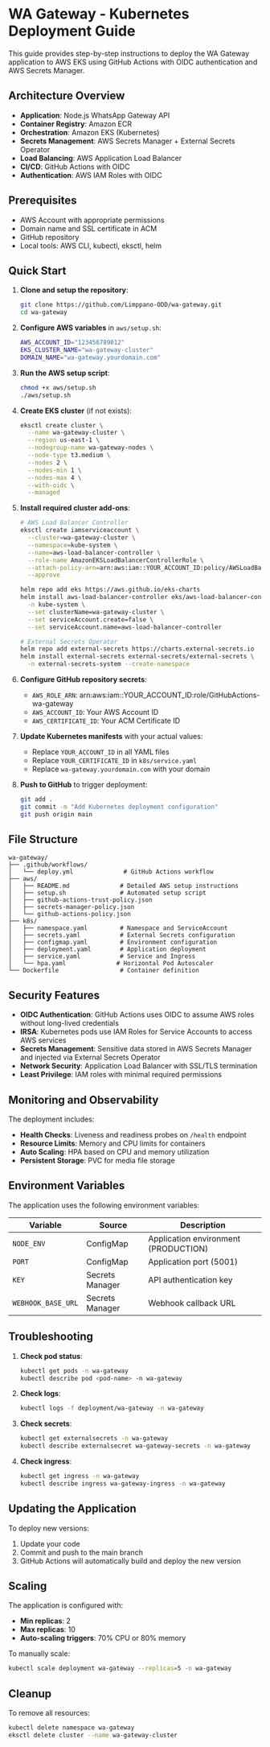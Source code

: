 # WA Gateway - Kubernetes Deployment Guide

This guide provides step-by-step instructions to deploy the WA Gateway application to AWS EKS using GitHub Actions with OIDC authentication and AWS Secrets Manager.

## Architecture Overview

- **Application**: Node.js WhatsApp Gateway API
- **Container Registry**: Amazon ECR
- **Orchestration**: Amazon EKS (Kubernetes)
- **Secrets Management**: AWS Secrets Manager + External Secrets Operator
- **Load Balancing**: AWS Application Load Balancer
- **CI/CD**: GitHub Actions with OIDC
- **Authentication**: AWS IAM Roles with OIDC

## Prerequisites

- AWS Account with appropriate permissions
- Domain name and SSL certificate in ACM
- GitHub repository
- Local tools: AWS CLI, kubectl, eksctl, helm

## Quick Start

1. **Clone and setup the repository**:
   ```bash
   git clone https://github.com/Limppano-ODD/wa-gateway.git
   cd wa-gateway
   ```

2. **Configure AWS variables** in `aws/setup.sh`:
   ```bash
   AWS_ACCOUNT_ID="123456789012"
   EKS_CLUSTER_NAME="wa-gateway-cluster"
   DOMAIN_NAME="wa-gateway.yourdomain.com"
   ```

3. **Run the AWS setup script**:
   ```bash
   chmod +x aws/setup.sh
   ./aws/setup.sh
   ```

4. **Create EKS cluster** (if not exists):
   ```bash
   eksctl create cluster \
     --name wa-gateway-cluster \
     --region us-east-1 \
     --nodegroup-name wa-gateway-nodes \
     --node-type t3.medium \
     --nodes 2 \
     --nodes-min 1 \
     --nodes-max 4 \
     --with-oidc \
     --managed
   ```

5. **Install required cluster add-ons**:
   ```bash
   # AWS Load Balancer Controller
   eksctl create iamserviceaccount \
     --cluster=wa-gateway-cluster \
     --namespace=kube-system \
     --name=aws-load-balancer-controller \
     --role-name AmazonEKSLoadBalancerControllerRole \
     --attach-policy-arn=arn:aws:iam::YOUR_ACCOUNT_ID:policy/AWSLoadBalancerControllerIAMPolicy \
     --approve

   helm repo add eks https://aws.github.io/eks-charts
   helm install aws-load-balancer-controller eks/aws-load-balancer-controller \
     -n kube-system \
     --set clusterName=wa-gateway-cluster \
     --set serviceAccount.create=false \
     --set serviceAccount.name=aws-load-balancer-controller

   # External Secrets Operator
   helm repo add external-secrets https://charts.external-secrets.io
   helm install external-secrets external-secrets/external-secrets \
     -n external-secrets-system --create-namespace
   ```

6. **Configure GitHub repository secrets**:
   - `AWS_ROLE_ARN`: arn:aws:iam::YOUR_ACCOUNT_ID:role/GitHubActions-wa-gateway
   - `AWS_ACCOUNT_ID`: Your AWS Account ID
   - `AWS_CERTIFICATE_ID`: Your ACM Certificate ID

7. **Update Kubernetes manifests** with your actual values:
   - Replace `YOUR_ACCOUNT_ID` in all YAML files
   - Replace `YOUR_CERTIFICATE_ID` in `k8s/service.yaml`
   - Replace `wa-gateway.yourdomain.com` with your domain

8. **Push to GitHub** to trigger deployment:
   ```bash
   git add .
   git commit -m "Add Kubernetes deployment configuration"
   git push origin main
   ```

## File Structure

```
wa-gateway/
├── .github/workflows/
│   └── deploy.yml              # GitHub Actions workflow
├── aws/
│   ├── README.md              # Detailed AWS setup instructions
│   ├── setup.sh               # Automated setup script
│   ├── github-actions-trust-policy.json
│   ├── secrets-manager-policy.json
│   └── github-actions-policy.json
├── k8s/
│   ├── namespace.yaml         # Namespace and ServiceAccount
│   ├── secrets.yaml           # External Secrets configuration
│   ├── configmap.yaml         # Environment configuration
│   ├── deployment.yaml        # Application deployment
│   ├── service.yaml           # Service and Ingress
│   └── hpa.yaml              # Horizontal Pod Autoscaler
└── Dockerfile                 # Container definition
```

## Security Features

- **OIDC Authentication**: GitHub Actions uses OIDC to assume AWS roles without long-lived credentials
- **IRSA**: Kubernetes pods use IAM Roles for Service Accounts to access AWS services
- **Secrets Management**: Sensitive data stored in AWS Secrets Manager and injected via External Secrets Operator
- **Network Security**: Application Load Balancer with SSL/TLS termination
- **Least Privilege**: IAM roles with minimal required permissions

## Monitoring and Observability

The deployment includes:
- **Health Checks**: Liveness and readiness probes on `/health` endpoint
- **Resource Limits**: Memory and CPU limits for containers
- **Auto Scaling**: HPA based on CPU and memory utilization
- **Persistent Storage**: PVC for media file storage

## Environment Variables

The application uses the following environment variables:

| Variable | Source | Description |
|----------|--------|-------------|
| `NODE_ENV` | ConfigMap | Application environment (PRODUCTION) |
| `PORT` | ConfigMap | Application port (5001) |
| `KEY` | Secrets Manager | API authentication key |
| `WEBHOOK_BASE_URL` | Secrets Manager | Webhook callback URL |

## Troubleshooting

1. **Check pod status**:
   ```bash
   kubectl get pods -n wa-gateway
   kubectl describe pod <pod-name> -n wa-gateway
   ```

2. **Check logs**:
   ```bash
   kubectl logs -f deployment/wa-gateway -n wa-gateway
   ```

3. **Check secrets**:
   ```bash
   kubectl get externalsecrets -n wa-gateway
   kubectl describe externalsecret wa-gateway-secrets -n wa-gateway
   ```

4. **Check ingress**:
   ```bash
   kubectl get ingress -n wa-gateway
   kubectl describe ingress wa-gateway-ingress -n wa-gateway
   ```

## Updating the Application

To deploy new versions:

1. Update your code
2. Commit and push to the main branch
3. GitHub Actions will automatically build and deploy the new version

## Scaling

The application is configured with:
- **Min replicas**: 2
- **Max replicas**: 10
- **Auto-scaling triggers**: 70% CPU or 80% memory

To manually scale:
```bash
kubectl scale deployment wa-gateway --replicas=5 -n wa-gateway
```

## Cleanup

To remove all resources:
```bash
kubectl delete namespace wa-gateway
eksctl delete cluster --name wa-gateway-cluster
```
